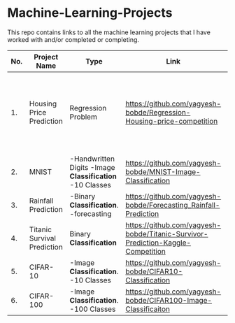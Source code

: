 # Machine-Learning-Projects
This repo contains links to all the machine learning projects that I have worked with and/or completed or completing.


| No.| **Project Name** | **Type** | **Link** | **Status** | 
|--- | --- | ---- | ------------| --------|
|1.| Housing Price Prediction | Regression Problem |https://github.com/yagyesh-bobde/Regression-Housing-price-competition | Only tried the linear model, so compare with other models | 
|2.| MNIST | <div> <ln>-Handwritten Digits</ln> <ln>-Image **Classification** -10 Classes</ln> </div> | https://github.com/yagyesh-bobde/MNIST-Image-Classification | |
|3.| Rainfall Prediction | -Binary **Classification**.  -forecasting | https://github.com/yagyesh-bobde/Forecasting_Rainfall-Prediction | |
|4.| Titanic Survival Prediction | Binary **Classification** | https://github.com/yagyesh-bobde/Titanic-Survivor-Prediction-Kaggle-Competition | | 
|5.| CIFAR-10 | -Image **Classification**. -10 Classes | https://github.com/yagyesh-bobde/CIFAR10-Classification | |
|6.| CIFAR-100 | -Image **Classification**. -100 Classes | https://github.com/yagyesh-bobde/CIFAR100-Image-Classificaiton | |
